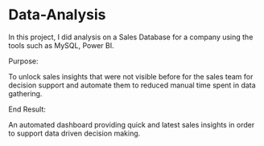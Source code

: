 # Data-Analysis

In this project, I did analysis on a Sales Database for a company using the tools such as MySQL, Power BI.

Purpose:

To unlock sales insights that were not visible before for the sales team for decision support and automate them to reduced manual time spent in data gathering.

End Result:

An automated dashboard providing quick and latest sales insights in order to support data driven decision making.
